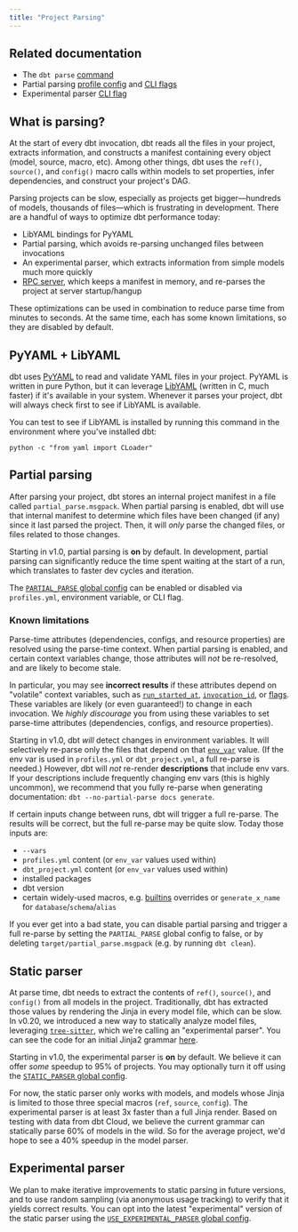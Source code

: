 ```yaml
---
title: "Project Parsing"
---
```


## Related documentation
- The `dbt parse` [command](/reference/commands/parse)
- Partial parsing [profile config](profiles.yml#partial_parse) and [CLI flags](global-cli-flags#partial-parsing)
- Experimental parser [CLI flag](global-cli-flags#experimental-parser)

## What is parsing?

At the start of every dbt invocation, dbt reads all the files in your project, extracts information, and constructs a manifest containing every object (model, source, macro, etc). Among other things, dbt uses the `ref()`, `source()`, and `config()` macro calls within models to set properties, infer dependencies, and construct your project's DAG.

Parsing projects can be slow, especially as projects get bigger—hundreds of models, thousands of files—which is frustrating in development. There are a handful of ways to optimize dbt performance today:
- LibYAML bindings for PyYAML
- Partial parsing, which avoids re-parsing unchanged files between invocations
- An experimental parser, which extracts information from simple models much more quickly
- [RPC server](/reference/commands/rpc), which keeps a manifest in memory, and re-parses the project at server startup/hangup

These optimizations can be used in combination to reduce parse time from minutes to seconds. At the same time, each has some known limitations, so they are disabled by default.

## PyYAML + LibYAML

dbt uses [PyYAML](https://pyyaml.org/wiki/PyYAML) to read and validate YAML files in your project. PyYAML is written in pure Python, but it can leverage [LibYAML](https://pyyaml.org/wiki/LibYAML) (written in C, much faster) if it's available in your system. Whenever it parses your project, dbt will always check first to see if LibYAML is available.

You can test to see if LibYAML is installed by running this command in the environment where you've installed dbt:
```
python -c "from yaml import CLoader"
```

## Partial parsing

After parsing your project, dbt stores an internal project manifest in a file called `partial_parse.msgpack`. When partial parsing is enabled, dbt will use that internal manifest to determine which files have been changed (if any) since it last parsed the project. Then, it will _only_ parse the changed files, or files related to those changes.

Starting in v1.0, partial parsing is **on** by default. In development, partial parsing can significantly reduce the time spent waiting at the start of a run, which translates to faster dev cycles and iteration.

The [`PARTIAL_PARSE` global config](global-configs#partial-parsing) can be enabled or disabled via `profiles.yml`, environment variable, or CLI flag.

### Known limitations

Parse-time attributes (dependencies, configs, and resource properties) are resolved using the parse-time context. When partial parsing is enabled, and certain context variables change, those attributes will _not_ be re-resolved, and are likely to become stale.

In particular, you may see **incorrect results** if these attributes depend on "volatile" context variables, such as [`run_started_at`](run_started_at), [`invocation_id`](invocation_id), or [flags](/reference/dbt-jinja-functions/flags). These variables are likely (or even guaranteed!) to change in each invocation. We _highly discourage_ you from using these variables to set parse-time attributes (dependencies, configs, and resource properties).

Starting in v1.0, dbt _will_ detect changes in environment variables. It will selectively re-parse only the files that depend on that [`env_var`](/reference/dbt-jinja-functions/env_var) value. (If the env var is used in `profiles.yml` or `dbt_project.yml`, a full re-parse is needed.) However, dbt will _not_ re-render **descriptions** that include env vars. If your descriptions include frequently changing env vars (this is highly uncommon), we recommend that you fully re-parse when generating documentation: `dbt --no-partial-parse docs generate`.

If certain inputs change between runs, dbt will trigger a full re-parse. The results will be correct, but the full re-parse may be quite slow. Today those inputs are:
- `--vars`
- `profiles.yml` content (or `env_var` values used within)
- `dbt_project.yml` content (or `env_var` values used within)
- installed packages
- dbt version
- certain widely-used macros, e.g. [builtins](/reference/dbt-jinja-functions/builtins) overrides or `generate_x_name` for `database`/`schema`/`alias`

If you ever get into a bad state, you can disable partial parsing and trigger a full re-parse by setting the `PARTIAL_PARSE` global config to false, or by deleting `target/partial_parse.msgpack` (e.g. by running `dbt clean`).

## Static parser

At parse time, dbt needs to extract the contents of `ref()`, `source()`, and `config()` from all models in the project. Traditionally, dbt has extracted those values by rendering the Jinja in every model file, which can be slow. In v0.20, we introduced a new way to statically analyze model files, leveraging [`tree-sitter`](https://github.com/tree-sitter/tree-sitter), which we're calling an "experimental parser". You can see the code for an initial Jinja2 grammar [here](https://github.com/dbt-labs/tree-sitter-jinja2).

Starting in v1.0, the experimental parser is **on** by default. We believe it can offer *some* speedup to 95% of projects. You may optionally turn it off using the [`STATIC_PARSER` global config](global-configs#static-parser).

For now, the static parser only works with models, and models whose Jinja is limited to those three special macros (`ref`, `source`, `config`). The experimental parser is at least 3x faster than a full Jinja render. Based on testing with data from dbt Cloud, we believe the current grammar can statically parse 60% of models in the wild. So for the average project, we'd hope to see a 40% speedup in the model parser.

## Experimental parser

We plan to make iterative improvements to static parsing in future versions, and to use random sampling (via anonymous usage tracking) to verify that it yields correct results. You can opt into the latest "experimental" version of the static parser using the [`USE_EXPERIMENTAL_PARSER` global config](global-configs#experimental-parser).
